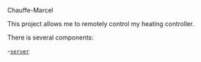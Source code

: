 Chauffe-Marcel

This project allows me to remotely control my heating controller.

There is several components:

-[`server`](server/)

